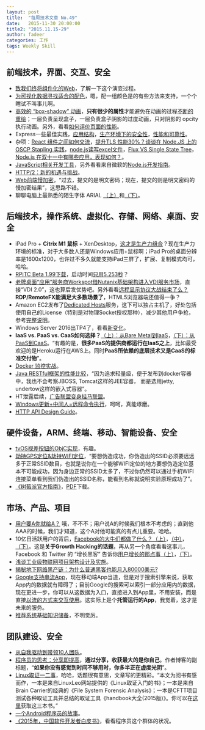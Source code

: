 ```yaml
---
layout: post
title:  "每周技术文章 No.49"
date:   2015-11-30 20:00:00
title2: "2015.11.15-29"
author: fadeer
categories: 工作
tags: Weekly Skill
---
```


前端技术，界面、交互、安全
----
* [致我们终将组件化的Web](http://www.alloyteam.com/2015/11/we-will-be-componentized-web-long-text/)，了解一下这个演变过程。
* [为可视化数据寻找适合的配色](http://colachan.com/post/3472)，嗯，配一组颜色是的有些方法来支持，一个个瞎试不叫事儿啊。
* [高效的 “box-shadow” 动画](http://segmentfault.com/a/1190000004053696)，**只有很少的属性**才能避免在动画的过程[不断的重绘](http://csstriggers.com/)；一层负责呈现盒子，一层负责盒子阴影的过度动画，只对阴影的 opcity 执行动画。另外，看看[如何评价页面的性能](http://taobaofed.org/blog/2015/11/09/web-performance/)。
* Express一些最佳实践，[应用结构](http://segmentfault.com/a/1190000004019233)，[生产环境下的安全性](http://segmentfault.com/a/1190000003996618)，[性能和可靠性](http://segmentfault.com/a/1190000004026112)。
* 杂项：[React 组件之间如何交流](http://segmentfault.com/a/1190000004044592)，[提升TLS 性能30%？谈谈在 Node.JS 上的 OSCP Stapling 实践](http://segmentfault.com/a/1190000004045710)，[node.js读写excel文件](http://segmentfault.com/a/1190000004062768)，[Flux VS Single State Tree](http://www.christianalfoni.com/articles/2015_11_16_Flux-vs-Single-State-Tree)，[Node.js 在双十一中有哪些应用，表现如何？](http://www.zhihu.com/question/37379084)。
* [JavaScript相关开发工具](https://medium.com/javascript-scene/must-see-javascript-dev-tools-that-put-other-dev-tools-to-shame-aca6d3e3d925#.hx431htef)，另外看看来自微软的[Node.js开发指南](https://github.com/Microsoft/nodejs-guidelines)。
* [HTTP/2：新的机遇与挑战](https://imququ.com/post/http2-new-opportunities-and-challenges.html)。
* [Web前端慢加密](http://drops.wooyun.org/tips/10665)，“过去，提交的是明文密码；现在，提交的则是明文密码的慢加密结果”，这思路不错。
* 聊聊电脑上最熟悉的陌生字体 ARIAL [（上）](http://www.uisdc.com/arial-font-introduction-1)和[（下）](http://www.uisdc.com/arial-font-introduction-2)。

后端技术，操作系统、虚拟化、存储、网络、桌面、安全
----
* iPad Pro + **Citrix M1 鼠标** + XenDesktop，[这才是生产力组合](https://www.citrix.com/blogs/2015/11/16/can-the-ipad-pro-replace-a-laptop-with-citrix-plus-x1-mouse-it-can/)？现在生产力环境的标准，对于大多数人还是Windows应用+鼠标啊；iPad Pro的桌面分辨率是1600x1200，也许过不多久就能支持iPad三屏了，扩展、复制模式均可，哈哈。
* [RPiTC Beta 1.99下载](http://rpitc.blogspot.com/2015/11/beta-199-out.html)，启动时间[只用5.253秒](http://rpitc.blogspot.com/2015/11/rpitc2-beta-199-startup-time.html)？
* [老牌桌面“应用”服务商Workspot借Nutanix基础架构进入VDI服务市场](http://www.brianmadden.com/blogs/brianmadden/archive/2015/11/24/workspot-enters-the-full-vdi-market-using-nutanix-s-hci-platform.aspx)，直接“VDI 2.0”，这也算后发优势吧。另外看看[远程显示协议大战结束了么？](http://www.brianmadden.com/blogs/guestbloggers/archive/2015/11/25/are-the-display-protocol-wars-finally-over.aspx) **RDP/RemoteFX能满足大多数场景了**，HTML5浏览器端还值得一争？
* Amazon EC2发布了[Dedicated Hosts](https://aws.amazon.com/about-aws/whats-new/2015/11/now-available-amazon-ec2-dedicated-hosts-and-the-ability-to-use-existing-server-bound-licenses/)服务，这下可以独占主机了，好处包括使用自己的License（特别是对物理Socket授权那种），减少其他用户争抢，参考[完整说明](https://aws.amazon.com/blogs/aws/now-available-ec2-dedicated-hosts/)。
* Windows Server 2016出TP4了，看看[新变化](http://blog.vttechnology.com/2015/11/windows-server-2016-technical-preview-4.html)。
* **IaaS vs. PaaS vs. CaaS如何选择？**[（上）：从Bare Metal到IaaS](http://www.alauda.cn/2015/11/17/iaas-paas-caas-1/)，[（下）：从PaaS到CaaS](http://www.alauda.cn/2015/11/24/iaas-vs-paas-vs-caas-2/)。“有趣的是，**很多PaaS的提供商都运行在IaaS之上**，比如最受欢迎的是Heroku运行在AWS上。同时**PaaS所依赖的底层技术又是CaaS的标准交付物**”。‌‌
* [Docker 监控实战](http://segmentfault.com/a/1190000004052782)。
* [Java RESTful框架的性能比较](http://colobu.com/2015/11/17/Jax-RS-Performance-Comparison/)，“因为追求轻量级，便于发布到docker容器中，我也不会考察JBOSS, Tomcat这样的JEE容器， 而是选用jetty, undertow这样的嵌入式容器”。
* HT泄露后续，[广告联盟变身挂马联盟](http://drops.wooyun.org/papers/10597)。
* [Windows更新+中间人=远程命令执行](http://drops.wooyun.org/tips/10558)，呵呵，真能琢磨。
* [HTTP API Design Guide](https://github.com/interagent/http-api-design)。

硬件设备，ARM、终端、移动、智能设备、安全
----
<!--preview-end-->
* [tvOS视差按钮的ObjC实现](http://segmentfault.com/a/1190000004048940)，有趣。
* [劫持GPS定位&劫持WIFI定位](http://drops.wooyun.org/tips/10580)，“要想伪造成功，你伪造出的SSID必须要远远多于正常SSID数目，也就是说你在一个能够WIFI定位的地方要想伪造定位基本不可能成功，因为身边正常的SSID太多了，不过你仍然可以通过手机WIFI连接菜单看到我们伪造出的SSID名称，能看到名称就说明实验原理成功了”。
* [《树莓派官方指南》](https://www.raspberrypi.org/blog/official-raspberry-pi-projects-book/)，[PDF](https://www.raspberrypi.org/magpi-issues/Projects_Book_v1.pdf)下载。

市场、产品、项目
----
* [用户要A你就给A？](http://36kr.com/p/5039938.html) 哦，不不不；用户说A的时候我们根本不考虑的；直到他AAA的时候，我们才知道，这个A对他可能真的有点儿重要。哈哈。
* 10亿日活跃用户的背后，[Facebook的大牛们都做了什么？（上）](http://www.leiphone.com/news/201509/L3Kr7NS0RoyZ9t0s.html)，[（中）](http://www.leiphone.com/news/201511/5zy1fpVix4ncWvnp.html)，[（下）](http://www.leiphone.com/news/201511/egQAOzoaf5oDikw3.html)。这是**关于Growth Hacking的话题**，再从另一个角度看看这事儿，Facebook 和 Twitter 的 “增长黑客” 告诉你[用户增长的那点事（上）](http://36kr.com/p/5040088.html)，[（下）](http://36kr.com/p/5040204.html)。
* [浅谈工业级物联网项目架构设计及实施](http://mp.weixin.qq.com/s?__biz=MzAwNjMxNjQzNA==&mid=401190639&idx=1&sn=49e6f38e28e9096cfbc72cf4479d0177&scene=0)。
* [揭秘地下网络黑产链：为什么普通黑客也能月入80000美元?](http://www.leiphone.com/news/201511/UPC7tZTKIaPHncL7.html)
* [Google支持串流App](http://insidesearch.blogspot.tw/2015/11/new-ways-to-find-and-stream-app-content.html)，现在移动端App当道，但是对于搜索引擎来说，获取App内的数据就有障碍了；目前Google的搜索可以索引一部分应用内的数据，现在更进一步，你可以从这数据为入口，直接进入到App里，不用安装，而是直接[以流的方式来交互使用](http://cn.engadget.com/2015/11/19/google-app-streaming)。这实际上是个**托管运行的App**，我觉着，这才是未来的服务。
* [推荐系统基础知识储备](http://www.blogchong.com/post/129.html)，不明觉厉。

团队建设、安全
----
* [从自我驱动到带领10人团队](http://insights.thoughtworkers.org/how-to-be-a-professional-team-lead/)。
* [程序员的思考：分享即提高](http://mp.weixin.qq.com/s?__biz=MzAwMjMxNzQ0MQ==&mid=400688911&idx=1&sn=6c1899b1bb9ae8e22eed457fc9909080#rd)，**通过分享，收获最大的是你自己**。作者博客的副标题，“**如果你没有感觉到时间不够用时，你多半正在虚度光阴**”。
* [Linux取证一二事](http://www.jianshu.com/p/feef8fe9b8b5)，哈哈，话题很有意思，文章写的更精彩。“本文为阅书有感而作，一本是来自LinuxLeo网站提供的《Linux取证入门的书》；一本是来自Brain Carrier的经典的《File System Forensic Analysis》；一本是CFTT项目测试各种取证工具并总结的取证工具《handbook大全(2015版)》。你可以在[这里](https://github.com/Urinx/Books/tree/master/Forensic)获取这三本书。”
* [一个Android程序员的故事](http://www.leiphone.com/news/201511/Lx3YlfKw984jDFED.html)。
* [《2015年，中国软件开发者白皮书》](http://img.bss.csdn.net/201511191154311279.pdf)，看看程序员这个群体的状况。



